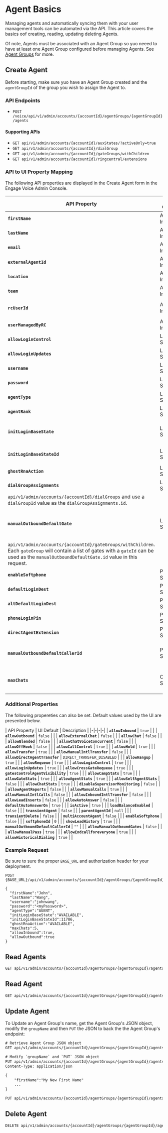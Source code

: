 # Agent Basics

Managing agents and automatically syncing them with your user management tools can be automated via the API. This article covers the basics oof creating, reading, updating deleting Agents.

Of note, Agents must be associated with an Agent Group so yuo neeed to have at least one Agent Group configured before managing Agents. See [Agent Groups](../agent-groups) for more.

## Create Agent

Before starting, make sure yuo have an Agent Group created and the `agentGroupId` of the group you wish to assign the Agent to.

### API Endpoints

* `POST /voice/api/v1/admin/accounts/{accountId}/agentGroups/{agentGroupId}/agents`

#### Supporting APIs

* `GET api/v1/admin/accounts/{accountId}/auxStates/?activeOnly=true`
* `GET api/v1/admin/accounts/{accountId}/dialGroup`
* `GET api/v1/admin/accounts/{accountId}/gateGroups/withChildren`
* `GET api/v1/admin/accounts/{accountId}/ringcentral/extensions`

### API to UI Property Mapping

The following API properties are displayed in the Create Agent form in the Engage Voice Admin Console.

| API Property | UI Category | UI Property | Description |
|-|-|-|-|
| **`firstName`** | Agent Information | First Name | |
| **`lastName`** | Agent Information | Last Name | |
| **`email`** | Agent Information | Email | |
| **`externalAgentId`** | Agent Information | External Agent ID | |
| **`location`** | Agent Information | Location | |
| **`team`** | Agent Information | Team | |
| **`rcUserId`** | Agent Information | RC Office extension | Office extensionId. Retrieve a list using `/api/v1/admin/accounts/{accountId}/ringcentral/extensions` and use the `id` value. |
| **`userManagedByRC`** | Agent Information | RC Office extension  | `false` |
| **`allowLoginControl`** | Login Settings | Allow Login | `true` |
| **`allowLoginUpdates`** | Login Settings | Allow Login | `true` |
| **`username`** | Login Settings | Username | |
| **`password`** | Login Settings | Password | |
| **`agentType`** | Login Settings | Agent Type | `AGENT` or `SUPERVISOR` |
| **`agentRank`** | Login Settings | Agent Rank | `0` - `24` with `0` being the lowest, `12` being medium and `24` being high. |
| **`initLoginBaseState`** | Login Settings | Initial State | Example: `AVAILABLE`. For a list, call `api/v1/admin/accounts/{accountId}/auxStates/?activeOnly=true` and use the values in `baseAgentState.colKey`. |
| **`initLoginBaseStateId`** | Login Settings | Initial State | Example: `11786` For a list, call `api/v1/admin/accounts/{accountId}/auxStates/?activeOnly=true` and use the values in `stateId`. |
| **`ghostRnaAction`** | Login Settings | Ghost RNA Action | Example: `AVAILABLE` |
| **`dialGroupAssignments`** | Login Settings | Default Dial Group | Example: `{"id":111111}`. For a list of values, call
`api/v1/admin/accounts/{accountId}/dialGroups` and use a `dialGroupId` value as the `dialGroupAssignments.id`. |
| **`manualOutboundDefaultGate`** | Login Settings | Manual Outbound Default Queue Assignment | `{id: 222222}`, For a list, call
`api/v1/admin/accounts/{accountId}/gateGroups/withChildren`. Each `gateGroup` will contain a list of gates with a `gateId` can be used as the `manualOutboundDefaultGate.id` value in this request. |
| **`enableSoftphone`** | Phone Settings | Enable Softphone | `true` |
| **`defaultLoginDest`** | Phone Settings | Default Route | |
| **`altDefaultLoginDest`** | Phone Settings | Alt. Default Route | |
| **`phoneLoginPin`** | Phone Settings | Phone Login PIN | |
| **`directAgentExtension`** | Phone Settings | Direct Dial Extension | |
| **`manualOutboundDefaultCallerId`** | Phone Settings | Manual Outbound Default Caller ID | |
| **`maxChats`** | Chat Settings | Max Number of Concurrent Chats | |

### Additional Properties

The following propereties can also be set. Default values used by the UI are presented below.

| API Property | UI Default | Description |
|-|-|-|-|
| **`allowInbound`** | `true` | |
| **`allowOutbound`** | `false` | |
| **`allowExternalChat`** | `false` | |
| **`allowChat`** | `false` | |
| **`allowBlended`** | `false` | |
| **`allowChatVoiceConcurrent`** | `false` | |
| **`allowOffHook`** | `false` | |
| **`allowCallControl`** | `true` | |
| **`allowHold`** | `true` | |
| **`allowTransfer`** | `true` | |
| **`allowManualIntlTransfer`** | `false` | |
| **`allowDirectAgentTransfer`** | `DIRECT_TRANSFER_DISABLED` | |
| **`allowHangup`** | `true` | |
| **`allowRequeue`** | `true` | |
| **`allowLoginControl`** | `true` | |
| **`allowLoginUpdates`** | `true` | |
| **`allowCrossGateRequeue`** | `true` | |
| **`gatesControlAgentVisibility`** | `true` | |
| **`allowCampStats`** | `true` | |
| **`allowGateStats`** | `true` | |
| **`allowAgentStats`** | `true` | |
| **`allowSelfAgentStats`** | `false` | |
| **`allowChatStats`** | `true` | |
| **`disableSupervisorMonitoring`** | `false` | |
| **`allowAgentReports`** | `false` | |
| **`allowManualCalls`** | `true` | |
| **`allowManualIntlCalls`** | `false` | |
| **`allowInboundIntlTransfer`** | `false` | |
| **`allowLeadInserts`** | `false` | |
| **`allowAutoAnswer`** | `false` | |
| **`defaultAutoAnswerOn`** | `true` | |
| **`isActive`** | `true` | |
| **`loadBalanceEnabled`** | `false` | |
| **`transientAgent`** | `false` | |
| **`parentAgentId`** | `null` | |
| **`transientDelete`** | `false` | |
| **`multiAccountAgent`** | `false` | |
| **`enableSoftphone`** | `false` | |
| **`softphoneId`** | `0` | |
| **`showLeadHistory`** | `true` | |
| **`manualOutboundDefaultCallerId`** | `""` | |
| **`allowManualOutboundGates`** | `false` | |
| **`allowManualPass`** | `true` | |
| **`allowEndcallforeveryone`** | `true` | |
| **`allowHistoricalDialing`** | `true` | |
  
### Example Request

Be sure to sure the proper `BASE_URL` and authorization header for your deployment.

```
POST {BASE_URL}/api/v1/admin/accounts/{accountId}/agentGroups/{agentGroupId}/agents

{
  "firstName":"John",
  "lastName":"Wang",
  "username":"johnwang",
  "password":"<myPassword>",
  "agentType":"AGENT",
  "initLoginBaseState":"AVAILABLE",
  "initLoginBaseStateId":11786,
  "ghostRnaAction":"AVAILABLE",
  "maxChats":5,
  "allowInbound":true,
  "allowOutbound":true
}
```

## Read Agents

```html tab="HTTP"
GET api/v1/admin/accounts/{accountId}/agentGroups/{agentGroupId}/agents`
```

## Read Agent

```html tab="HTTP"
GET api/v1/admin/accounts/{accountId}/agentGroups/{agentGroupId}/agents/{agentId}`
```

## Update Agent

To Update an Agent Group's name, get the Agent Group's JSON object, modify the `groupName` and then `PUT` the JSON to back the the Agent Group's endpoint:

```html tab="HTTP"
# Retrieve Agent Group JSON object
GET api/v1/admin/accounts/{accountId}/agentGroups/{agentGroupId}/agents/{agentId}

# Modify `groupName` and `PUT` JSON object
PUT api/v1/admin/accounts/{accountId}/agentGroups/{agentGroupId}/agents/{agentId}
Content-Type: application/json

{
    "firstName":"My New First Name"
    ...
}
```

```html tab="HTTP"
PUT api/v1/admin/accounts/{accountId}/agentGroups/{agentGroupId}/agents/{agentId}`
```

## Delete Agent

```html tab="HTTP"
DELETE api/v1/admin/accounts/{accountId}/agentGroups/{agentGroupId}/agents/{agentId}`
```